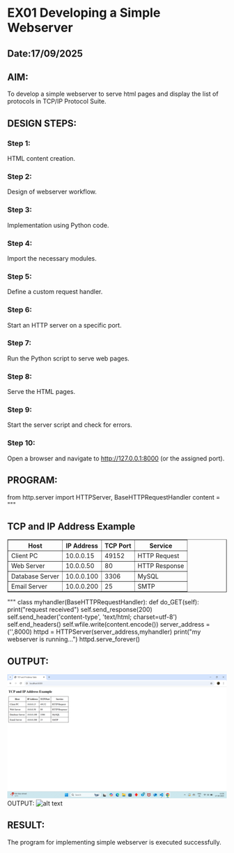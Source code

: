 # EX01 Developing a Simple Webserver
## Date:17/09/2025

## AIM:
To develop a simple webserver to serve html pages and display the list of protocols in TCP/IP Protocol Suite.

## DESIGN STEPS:
### Step 1: 
HTML content creation.

### Step 2:
Design of webserver workflow.

### Step 3:
Implementation using Python code.

### Step 4:
Import the necessary modules.

### Step 5:
Define a custom request handler.

### Step 6:
Start an HTTP server on a specific port.

### Step 7:
Run the Python script to serve web pages.

### Step 8:
Serve the HTML pages.

### Step 9:
Start the server script and check for errors.

### Step 10:
Open a browser and navigate to http://127.0.0.1:8000 (or the assigned port).

## PROGRAM:

from http.server import HTTPServer, BaseHTTPRequestHandler
content = """
<!DOCTYPE html>
<html lang="en">
<head>
  <meta charset="UTF-8">
  <title>TCP and IP Address Table</title>
</head>
<body>

  <h2>TCP and IP Address Example</h2>

  <table border="1" cellpadding="8" cellspacing="0">
    <tr>
      <th>Host</th>
      <th>IP Address</th>
      <th>TCP Port</th>
      <th>Service</th>
    </tr>
    <tr>
      <td>Client PC</td>
      <td>10.0.0.15</td>
      <td>49152</td>
      <td>HTTP Request</td>
    </tr>
    <tr>
      <td>Web Server</td>
      <td>10.0.0.50</td>
      <td>80</td>
      <td>HTTP Response</td>
    </tr>
    <tr>
      <td>Database Server</td>
      <td>10.0.0.100</td>
      <td>3306</td>
      <td>MySQL</td>
    </tr>
    <tr>
      <td>Email Server</td>
      <td>10.0.0.200</td>
      <td>25</td>
      <td>SMTP</td>
    </tr>
  </table>

</body>
</html>

"""
class myhandler(BaseHTTPRequestHandler):
    def do_GET(self):
        print("request received")
        self.send_response(200)
        self.send_header('content-type', 'text/html; charset=utf-8')
        self.end_headers()
        self.wfile.write(content.encode())
server_address = ('',8000)
httpd = HTTPServer(server_address,myhandler)
print("my webserver is running...")
httpd.serve_forever()

## OUTPUT:

![alt text](<Screenshot (2).png>) OUTPUT:
![alt text](<../Screenshot 2025-09-17 114149.png>)

## RESULT:
The program for implementing simple webserver is executed successfully.

